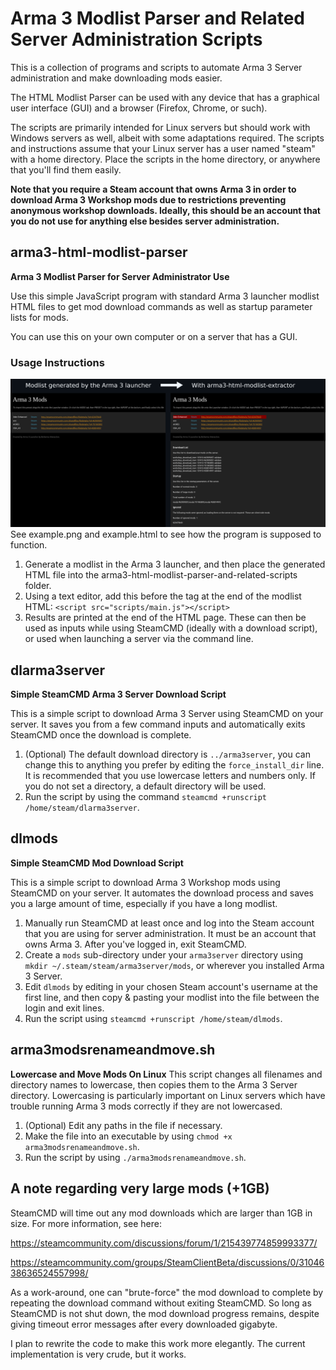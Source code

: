 # Arma 3 Modlist Parser and Related Server Administration Scripts
This is a collection of programs and scripts to automate Arma 3 Server administration and make downloading mods easier.

The HTML Modlist Parser can be used with any device that has a graphical user interface (GUI) and a browser (Firefox, Chrome, or such).

The scripts are primarily intended for Linux servers but should work with Windows servers as well, albeit with some adaptations required. The scripts and instructions assume that your Linux server has a user named "steam" with a home directory. Place the scripts in the home directory, or anywhere that you'll find them easily.

**Note that you require a Steam account that owns Arma 3 in order to download Arma 3 Workshop mods due to restrictions preventing anonymous workshop downloads. Ideally, this should be an account that you do not use for anything else besides server administration.**


## arma3-html-modlist-parser
**Arma 3 Modlist Parser for Server Administrator Use**

Use this simple JavaScript program with standard Arma 3 launcher modlist HTML files to get mod download commands as well as startup parameter lists for mods.

You can use this on your own computer or on a server that has a GUI.

### Usage Instructions
![Screenshot comparing a normal Arma 3 modlist HTML file with one that has been used with arma3-html-modlist-parser.](/example.png)
See example.png and example.html to see how the program is supposed to function.

1. Generate a modlist in the Arma 3 launcher, and then place the generated HTML file into the arma3-html-modlist-parser-and-related-scripts folder.
2. Using a text editor, add this before the </body> tag at the end of the modlist HTML: `<script src="scripts/main.js"></script>`
3. Results are printed at the end of the HTML page. These can then be used as inputs while using SteamCMD (ideally with a download script), or used when launching a server via the command line.


## dlarma3server
**Simple SteamCMD Arma 3 Server Download Script**

This is a simple script to download Arma 3 Server using SteamCMD on your server. It saves you from a few command inputs and automatically exits SteamCMD once the download is complete.
1. (Optional) The default download directory is `../arma3server`, you can change this to anything you prefer by editing the `force_install_dir` line. It is recommended that you use lowercase letters and numbers only. If you do not set a directory, a default directory will be used.
2. Run the script by using the command `steamcmd +runscript /home/steam/dlarma3server`.


## dlmods
**Simple SteamCMD Mod Download Script**

This is a simple script to download Arma 3 Workshop mods using SteamCMD on your server. It automates the download process and saves you a large amount of time, especially if you have a long modlist.
1. Manually run SteamCMD at least once and log into the Steam account that you are using for server administration. It must be an account that owns Arma 3. After you've logged in, exit SteamCMD.
2. Create a `mods` sub-directory under your `arma3server` directory using `mkdir ~/.steam/steam/arma3server/mods`, or wherever you installed Arma 3 Server.
3. Edit `dlmods` by editing in your chosen Steam account's username at the first line, and then copy & pasting your modlist into the file between the login and exit lines.
4. Run the script using `steamcmd +runscript /home/steam/dlmods`.

## arma3modsrenameandmove.sh
**Lowercase and Move Mods On Linux**
This script changes all filenames and directory names to lowercase, then copies them to the Arma 3 Server directory. Lowercasing is particularly important on Linux servers which have trouble running Arma 3 mods correctly if they are not lowercased.

1. (Optional) Edit any paths in the file if necessary.
2. Make the file into an executable by using `chmod +x arma3modsrenameandmove.sh`.
3. Run the script by using `./arma3modsrenameandmove.sh`.


## A note regarding very large mods (+1GB)
SteamCMD will time out any mod downloads which are larger than 1GB in size. For more information, see here:

https://steamcommunity.com/discussions/forum/1/215439774859993377/

https://steamcommunity.com/groups/SteamClientBeta/discussions/0/3104638636524557998/

As a work-around, one can "brute-force" the mod download to complete by repeating the download command without exiting SteamCMD. So long as SteamCMD is not shut down, the mod download progress remains, despite giving timeout error messages after every downloaded gigabyte.

I plan to rewrite the code to make this work more elegantly. The current implementation is very crude, but it works.
